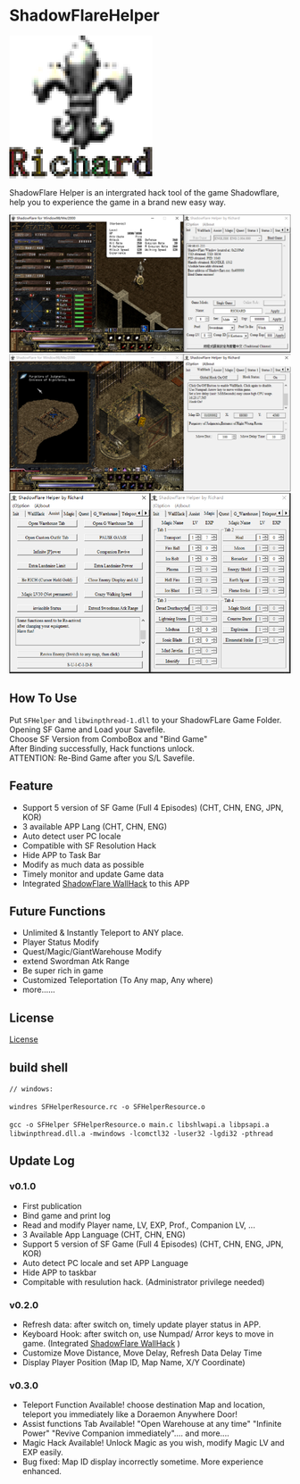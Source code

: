 # ShadowFlareHelper

![Logo](/README/icon256.png)

ShadowFlare Helper is an intergrated hack tool of the game Shadowflare, help you to experience the game in a brand new easy way.

![Screenshot](/README/ScreenShot1.png)  
![Screenshot](/README/ScreenShot2.png)  
![Screenshot](/README/ScreenShot3.png)

## How To Use
Put `SFHelper` and `libwinpthread-1.dll` to your ShadowFLare Game Folder.  
Opening SF Game and Load your Savefile.  
Choose SF Version from ComboBox and "Bind Game"  
After Binding successfully, Hack functions unlock.  
ATTENTION: Re-Bind Game after you S/L Savefile.  

## Feature
- Support 5 version of SF Game (Full 4 Episodes) (CHT, CHN, ENG, JPN, KOR) 
- 3 available APP Lang (CHT, CHN, ENG)  
- Auto detect user PC locale 
- Compatible with SF Resolution Hack 
- Hide APP to Task Bar 
- Modify as much data as possible
- Timely monitor and update Game data 
- Integrated [ShadowFlare WallHack](https://github.com/DearRichardLi/ShadowFlareWallHack) to this APP 



## Future Functions

- Unlimited & Instantly Teleport to ANY place.
- Player Status Modify
- Quest/Magic/GiantWarehouse Modify
- extend Swordman Atk Range
- Be super rich in game
- Customized Teleportation (To Any map, Any where)
- more......





## License
[License](#license)

## build shell
```
// windows: 

windres SFHelperResource.rc -o SFHelperResource.o 

gcc -o SFHelper SFHelperResource.o main.c libshlwapi.a libpsapi.a libwinpthread.dll.a -mwindows -lcomctl32 -luser32 -lgdi32 -pthread
```

## Update Log

### v0.1.0
- First publication  
- Bind game and print log  
- Read and modify Player name, LV, EXP, Prof., Companion LV, ...  
- 3 Available App Language (CHT, CHN, ENG)  
- Support 5 version of SF Game (Full 4 Episodes) (CHT, CHN, ENG, JPN, KOR)  
- Auto detect PC locale and set APP Language  
- Hide APP to taskbar  
- Compitable with resulution hack. (Administrator privilege needed)  

### v0.2.0
- Refresh data: after switch on, timely update player status in APP.  
- Keyboard Hook: after switch on, use Numpad/ Arror keys to move in game. (Integrated [ShadowFlare WallHack](https://github.com/DearRichardLi/ShadowFlareWallHack) )  
- Customize Move Distance, Move Delay, Refresh Data Delay Time  
- Display Player Position (Map ID, Map Name, X/Y Coordinate)  

### v0.3.0
- Teleport Function Available! choose destination Map and location, teleport you immediately like a Doraemon Anywhere Door!
- Assist functions Tab Available! "Open Warehouse at any time" "Infinite Power" "Revive Companion immediately".... and more....
- Magic Hack Available! Unlock Magic as you wish, modify Magic LV and EXP easily.
- Bug fixed: Map ID display incorrectly sometime.
More experience enhanced.